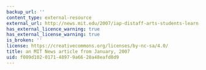 ```yaml
---
backup_url: ''
content_type: external-resource
external_url: http://news.mit.edu/2007/iap-distaff-arts-students-learn-production-politics-medieval-wool-clothing
has_external_licence_warning: true
has_external_license_warning: true
is_broken: ''
license: https://creativecommons.org/licenses/by-nc-sa/4.0/
title: an MIT News article from January, 2007
uid: f089d102-0171-4897-9a66-28a48eafd8d9
---
```

